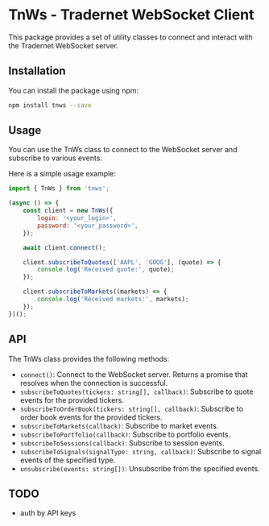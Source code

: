 # TnWs - Tradernet WebSocket Client

This package provides a set of utility classes to connect and interact with the Tradernet WebSocket server.


## Installation

You can install the package using npm:

```bash
npm install tnws --save
```

## Usage
You can use the TnWs class to connect to the WebSocket server and subscribe to various events.

Here is a simple usage example:

```js
import { TnWs } from 'tnws';

(async () => {
    const client = new TnWs({
        login: '<your_login>',
        password: '<your_password>',
    });

    await client.connect();

    client.subscribeToQuotes(['AAPL', 'GOOG'], (quote) => {
        console.log('Received quote:', quote);
    });

    client.subscribeToMarkets((markets) => {
        console.log('Received markets:', markets);
    });
})();

```


## API
The TnWs class provides the following methods:

- `connect()`: Connect to the WebSocket server. Returns a promise that resolves when the connection is successful.
- `subscribeToQuotes(tickers: string[], callback)`: Subscribe to quote events for the provided tickers.
- `subscribeToOrderBook(tickers: string[], callback)`: Subscribe to order book events for the provided tickers.
- `subscribeToMarkets(callback)`: Subscribe to market events.
- `subscribeToPortfolio(callback)`: Subscribe to portfolio events.
- `subscribeToSessions(callback)`: Subscribe to session events.
- `subscribeToSignals(signalType: string, callback)`: Subscribe to signal events of the specified type.
- `unsubscribe(events: string[])`: Unsubscribe from the specified events.


## TODO

- auth by API keys
